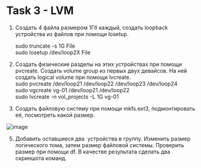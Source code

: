# Task 3 - LVM

1. Создать 4 файла размером 1Гб каждый, создать loopback устройства из файлов при помощи losetup.    

   sudo truncate -s 1G File    
   sudo losetup /dev/loop2X File

2. Создать физические разделы на этих устройствах при помощи pvcreate. Создать volume group из первых двух девайсов. На ней создать logical volume при помощи lvcreate.     
   sudo pvcreate /dev/loop21 /dev/loop22 /dev/loop23 /dev/loop24    
   sudo vgcreate vg-01 /dev/loop21 /dev/loop22    
   sudo lvcreate -n vol_projects -L 1G vg-01    

4. Создать файловую систему при помощи mkfs.ext3, подмонтировать её, посмотреть какой размер.    

![image](https://user-images.githubusercontent.com/78554808/170306365-d39dfcdf-213b-44f5-9ccf-6eaa2f850ae6.png)


5. Добавить оставшиеся два  устройства в группу. Изменить размер логического тома, затем размер файловой системы. Проверить размер при помощи df. В качестве результата сделать два скриншота команд.    

